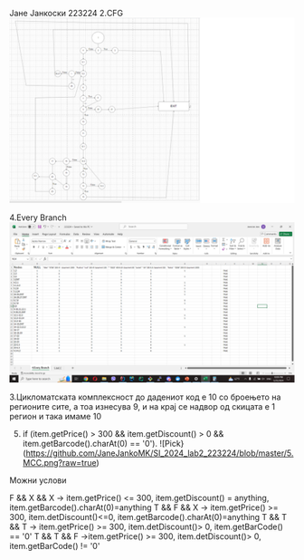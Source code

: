 Јане Јанкоски 223224 
2.CFG
![Pick](https://github.com/JaneJankoMK/SI_2024_lab2_223224/blob/master/3.CFG.png?raw=true)

4.Every Branch
![Pick](https://github.com/JaneJankoMK/SI_2024_lab2_223224/blob/master/4.Every%20Branch.png?raw=true)


3.Цикломатската комплексност до дадениот код е 10 со броењето на регионите сите,
а тоа изнесува 9, и на крај се надвор од скицата е 1 регион и така имаме 10

5. if (item.getPrice() > 300 && item.getDiscount() > 0 && item.getBarcode().charAt(0)
== '0').
![Pick}(https://github.com/JaneJankoMK/SI_2024_lab2_223224/blob/master/5.MCC.png?raw=true)

Можни услови

F && X && X -> item.getPrice() <= 300, item.getDiscount() = anything, item.getBarcode().charAt(0)=anything
T && F && X -> item.getPrice() >= 300, item.detDiscount()<=0, item.getBarcode().charAt(0)=anything
T && T && T -> item.getPrice() >= 300, item.detDiscount()> 0, item.getBarCode() == '0'
T && T && F ->item.getPrice() >= 300, item.detDiscount()> 0, item.getBarCode() != '0'
 
